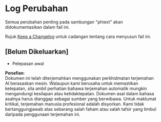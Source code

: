 # Log Perubahan

Semua perubahan penting pada sambungan "phiext" akan didokumentasikan dalam fail ini.

Rujuk [Keep a Changelog](http://keepachangelog.com/) untuk cadangan tentang cara menyusun fail ini.

## [Belum Dikeluarkan]

- Pelepasan awal

**Penafian**:  
Dokumen ini telah diterjemahkan menggunakan perkhidmatan terjemahan AI berasaskan mesin. Walaupun kami berusaha untuk memastikan ketepatan, sila ambil perhatian bahawa terjemahan automatik mungkin mengandungi kesilapan atau ketidaktepatan. Dokumen asal dalam bahasa asalnya harus dianggap sebagai sumber yang berwibawa. Untuk maklumat kritikal, terjemahan manusia profesional adalah disyorkan. Kami tidak bertanggungjawab atas sebarang salah faham atau salah tafsir yang timbul daripada penggunaan terjemahan ini.